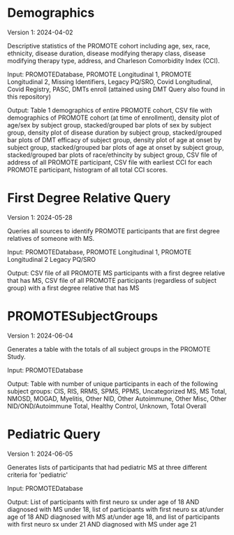 # Demographics

Version 1: 2024-04-02

Descriptive statistics of the PROMOTE cohort including age, sex, race, ethnicity, disease duration, disease modifying therapy class, disease modifying therapy type, address, and Charleson Comorbidity Index (CCI).

Input: PROMOTEDatabase, PROMOTE Longitudinal 1, PROMOTE Longitudinal 2, Missing Identifiers, Legacy PQ/SRO, Covid Longitudinal, Covid Registry, PASC, DMTs enroll (attained using DMT Query also found in this repository)

Output: Table 1 demographics of entire PROMOTE cohort, CSV file with demographics of PROMOTE cohort (at time of enrollment), density plot of age/sex by subject group, stacked/grouped bar plots of sex by subject group, density plot of disease duration by subject group, stacked/grouped bar plots of DMT efficacy of subject group, density plot of age at onset by subject group, stacked/grouped bar plots of age at onset by subject group, stacked/grouped bar plots of race/ethincity by subject group, CSV file of address of all PROMOTE participant, CSV file with earliest CCI for each PROMOTE participant, histogram of all total CCI scores.

# First Degree Relative Query

Version 1: 2024-05-28

Queries all sources to identify PROMOTE participants that are first degree relatives of someone with MS.

Input: PROMOTEDatabase, PROMOTE Longitudinal 1, PROMOTE Longitudinal 2 Legacy PQ/SRO

Output: CSV file of all PROMOTE MS participants with a first degree relative that has MS, CSV file of all PROMOTE participants (regardless of subject group) with a first degree relative that has MS

# PROMOTESubjectGroups

Version 1: 2024-06-04

Generates a table with the totals of all subject groups in the PROMOTE Study.

Input: PROMOTEDatabase

Output: Table with number of unique participants in each of the following subject groups: CIS, RIS, RRMS, SPMS, PPMS, Uncategorized MS, MS Total, NMOSD, MOGAD, Myelitis, Other NID, Other Autoimmune, Other Misc, Other NID/OND/Autoimmune Total, Healthy Control, Unknown, Total Overall

# Pediatric Query

Version 1: 2024-06-05

Generates lists of participants that had pediatric MS at three different criteria for 'pediatric'

Input: PROMOTEDatabase

Output: List of participants with first neuro sx under age of 18 AND diagnosed with MS under 18, list of participants with first neuro sx at/under age of 18 AND diagnosed with MS at/under age 18, and list of participants with first neuro sx under 21 AND diagnosed with MS under age 21


